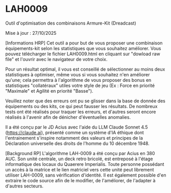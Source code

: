 # LAH0009
Outil d'optimisation des combinaisons Armure-Kit (Dreadcast)

Mise à jour : 27/10/2025

[Informations HRP]
Cet outil a pour but de vous proposer une combinaison équipements-kit selon les statistiques que vous souhaitez améliorer. Vous pouvez télécharger le fichier LAH0009.html en cliquant sur "dowload raw file" et l'ouvrir avec le navigateur de votre choix.

Pour un résultat optimal, il vous est conseillé de sélectionner au moins deux statistiques à optimiser, même vous si vous souhaitez n'en améliorer qu'une; cela permettra à l'algorithme de vous proposer des bonus en statistiques "collatéraux" utiles votre style de jeu (Ex : Force en priorité "Maximale" et Agilité en priorité "Basse").

Veuillez noter que des erreurs ont pu se glisser dans la base de donnée des équipements ou des kits, ce qui peut fausser les résultats. De nombreux tests ont été réalisés pour traquer les erreurs, et d'autres seront encore réalisés à l'avenir afin de dénicher d'éventuelles anomalies.

Il a été conçu par le JD Acius avec l'aide du LLM Claude Sonnet 4.5 (https://claude.ai), présenté comme un système d'IA éthique dont l'entrainement s'inspire notamment des valeurs et principes de la Déclaration universelle des droits de l'homme du 10 décembre 1948.

[Background RP]
L'algorithme LAH-0009 a été conçu par Acius en 380 AUC. Son unité centrale, un deck retro bricolé, est entreposé à l'étage informatique des locaux du Quaerere Imperialis. Toute personne possédant un accès à la matrice et le lien matriciel vers cette unité peut librement utiliser LAH-0009, sans vérification d'identité. Il est également possible d'en extraire le code source afin de le modifier, de l'améliorer, de l'adapter à d'autres secteurs.
